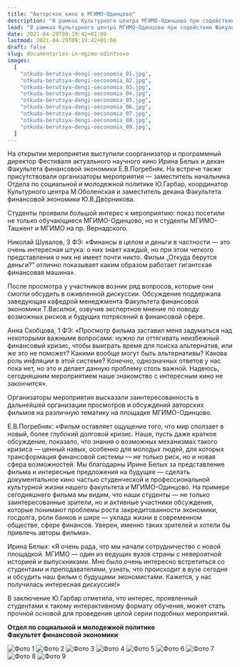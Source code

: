 ```yaml
---
title: "Авторское кино в МГИМО-Одинцово"
description: "В рамках Культурного центра МГИМО-Одинцово при содействии Факультета финансовой экономики и организаторов Фестиваля актуального научного кино 20 апреля состоялся показ авторского фильма немецкого режиссера Кармен Лосманн «Откуда берутся деньги (Oeconomia)?»"
lead: "В рамках Культурного центра МГИМО-Одинцово при содействии Факультета финансовой экономики и организаторов Фестиваля актуального научного кино 20 апреля состоялся показ авторского фильма немецкого режиссера Кармен Лосманн «Откуда берутся деньги (Oeconomia)?»"
date: 2021-04-29T09:19:42+01:00
lastmod: 2021-04-29T09:19:42+01:00
draft: false
slug: documentaries-in-mgimo-odintsovo
images:
  [
    "otkuda-berutsya-dengi-oeconomia_01.jpg",
    "otkuda-berutsya-dengi-oeconomia_02.jpg",
    "otkuda-berutsya-dengi-oeconomia_03.jpg",
    "otkuda-berutsya-dengi-oeconomia_04.jpg",
    "otkuda-berutsya-dengi-oeconomia_05.jpg",
    "otkuda-berutsya-dengi-oeconomia_06.jpg",
    "otkuda-berutsya-dengi-oeconomia_07.jpg",
    "otkuda-berutsya-dengi-oeconomia_08.jpg",
    "otkuda-berutsya-dengi-oeconomia_09.jpg",
  ]
---
```


На открытии мероприятия выступили соорганизатор и программный директор Фестиваля актуального научного кино Ирина Белых и декан Факультета финансовой экономики Е.В.Погребняк. На встрече также присутствовали организаторы мероприятия — заместитель начальника Отдела по социальной и молодежной политике Ю.Гарбар, координатор Культурного центра М.Оболенская и заместитель декана Факультета финансовой экономики Ю.В.Дворникова.

Студенты проявили большой интерес к мероприятию: показ посетили не только обучающиеся МГИМО-Одинцово, но и студенты МГИМО-Ташкент и МГИМО на пр. Вернадского.

Николай Шувалов, 3 ФЭ: «Финансы в целом и деньги в частности — это очень интересная штука: о них знает каждый, но при этом четкого представления о них не имеет почти никто. Фильм „Откуда берутся деньги?“ отлично показывает каким образом работает гигантская финансовая машина».

После просмотра у участников возник ряд вопросов, которые они смогли обсудить в оживленной дискуссии. Обсуждение поддержала заведующая кафедрой менеджмента Факультета финансовой экономики Т.Василюк, озвучив экспертное мнение по поводу возможных рисков и будущих потрясений в финансовой сфере.

Анна Скобцова, 1 ФЭ: «Просмотр фильма заставил меня задуматься над некоторыми важными вопросами: нужно ли оттягивать неизбежный финансовый кризис, чтобы выиграть время для поиска альтернатив, или же это не поможет? Какими вообще могут быть альтернативы? Какова роль инфляции в этой системе? Конечно, однозначных ответов у нас пока нет, но это и делает данную проблему столь важной. Надеюсь, сегодняшним мероприятием наше знакомство с интересным кино не закончится».

Организаторы мероприятия высказали заинтересованность в дальнейшей организации просмотров и обсуждений авторских фильмов на различную тематику на площадке МГИМО-Одинцово.

Е.В.Погребняк: «Фильм оставляет ощущение того, что мир сползает в новый, более глубокий долговой кризис. Наше, пусть даже краткое обсуждение, показало, что знания о возможных механизмах такого кризиса — ценный навык, особенно для молодых людей, для которых трансформация финансовой системы — не только риск, но и новая сфера возможностей. Мы благодарны Ирине Белых за представление фильма и интересные предложения на будущее — сделать документальное кино частью студенческой и профессиональной культурной жизни нашего факультета и МГИМО-Одинцово. На примере сегодняшнего фильма мы видим, что наши студенты — не только заинтересованные зрители, но и активные участники обсуждения, которые понимают проблемы роста закредитованности экономики, госдолга, роли банков и шире — уклада жизни в современном обществе, сфере финансов. Уверен, именно таких зрителей и хотели бы привлечь авторы фильма».

Ирина Белых: «Я очень рада, что мы начали сотрудничество с новой площадкой. МГИМО — один из ведущих вузов страны с невероятной историей и выпускниками. Мне было очень интересно встретиться со студентами и преподавателями, узнать, что происходит в вузе сегодня и обсудить наш фильм с будущими экономистами. Кажется, у нас получилась интересная дискуссия!»

В заключение Ю.Гарбар отметила, что интерес, проявленный студентами к такому интерактивному формату обучения, может стать прочной основой для проведения целой серии подобных мероприятий.

**Отдел по социальной и молодежной политике**  
**Факультет финансовой экономики**

![Фото 1](otkuda-berutsya-dengi-oeconomia_01.jpg)
![Фото 2](otkuda-berutsya-dengi-oeconomia_02.jpg)
![Фото 3](otkuda-berutsya-dengi-oeconomia_03.jpg)
![Фото 4](otkuda-berutsya-dengi-oeconomia_04.jpg)
![Фото 5](otkuda-berutsya-dengi-oeconomia_05.jpg)
![Фото 6](otkuda-berutsya-dengi-oeconomia_06.jpg)
![Фото 7](otkuda-berutsya-dengi-oeconomia_07.jpg)
![Фото 8](otkuda-berutsya-dengi-oeconomia_08.jpg)
![Фото 9](otkuda-berutsya-dengi-oeconomia_09.jpg)
